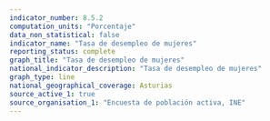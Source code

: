 ```yaml
---
indicator_number: 8.5.2
computation_units: "Porcentaje"
data_non_statistical: false
indicator_name: "Tasa de desempleo de mujeres"
reporting_status: complete
graph_title: "Tasa de desempleo de mujeres"
national_indicator_description: "Tasa de desempleo de mujeres"
graph_type: line
national_geographical_coverage: Asturias
source_active_1: true
source_organisation_1: "Encuesta de población activa, INE"
---
```

